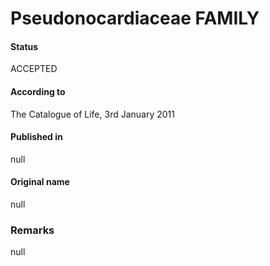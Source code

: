 Pseudonocardiaceae FAMILY
=======

#### Status
ACCEPTED

#### According to
The Catalogue of Life, 3rd January 2011

#### Published in
null

#### Original name
null

### Remarks
null